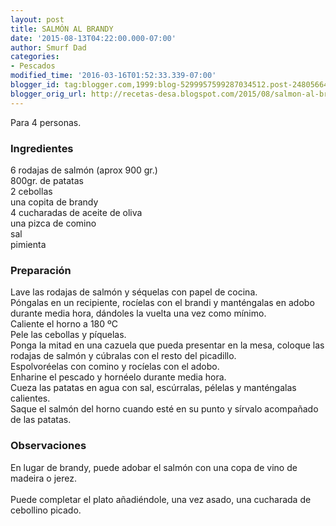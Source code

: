 ```yaml
---
layout: post
title: SALMÓN AL BRANDY
date: '2015-08-13T04:22:00.000-07:00'
author: Smurf Dad
categories:
- Pescados
modified_time: '2016-03-16T01:52:33.339-07:00'
blogger_id: tag:blogger.com,1999:blog-5299957599287034512.post-248056645244168133
blogger_orig_url: http://recetas-desa.blogspot.com/2015/08/salmon-al-brandy.html
---
```


Para 4 personas.<br /><h3>Ingredientes</h3>6 rodajas de salmón (aprox 900 gr.)<br />800gr. de patatas<br />2 cebollas<br />una copita de brandy<br />4 cucharadas de aceite de oliva<br />una pizca de comino<br />sal<br />pimienta<br /><h3>Preparación</h3>Lave las rodajas de salmón y séquelas con papel de cocina.<br />Póngalas en un recipiente, rocíelas con el brandi y manténgalas en adobo durante media hora, dándoles la vuelta una vez como mínimo.<br />Caliente el horno a 180 ºC<br />Pele las cebollas y píquelas.<br />Ponga la mitad en una cazuela que pueda presentar en la mesa, coloque las rodajas de salmón y cúbralas con el resto del picadillo.<br />Espolvoréelas con comino y rocíelas con el adobo.<br />Enharine el pescado y hornéelo durante media hora.<br />Cueza las patatas en agua con sal, escúrralas, pélelas y manténgalas calientes.<br />Saque el salmón del horno cuando esté en su punto y sírvalo acompañado de las patatas.<br /><h3>Observaciones</h3>En lugar de brandy, puede adobar el salmón con una copa de vino de madeira o jerez.<br /><br />Puede completar el plato añadiéndole, una vez asado, una cucharada de cebollino picado.